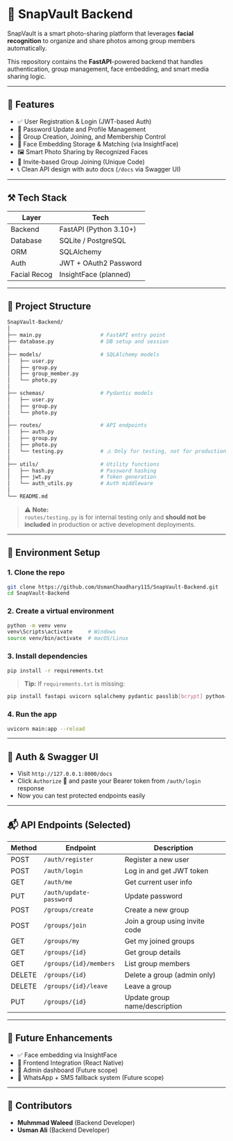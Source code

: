 # 📸 SnapVault Backend

SnapVault is a smart photo-sharing platform that leverages **facial recognition** to organize and share photos among group members automatically.

This repository contains the **FastAPI**-powered backend that handles authentication, group management, face embedding, and smart media sharing logic.

---

## 🚀 Features

- ✅ User Registration & Login (JWT-based Auth)
- 🔐 Password Update and Profile Management
- 👥 Group Creation, Joining, and Membership Control
- 🧠 Face Embedding Storage & Matching (via InsightFace)
- 🖼️ Smart Photo Sharing by Recognized Faces
- 📩 Invite-based Group Joining (Unique Code)
- 📞 Clean API design with auto docs (`/docs` via Swagger UI)

---

## ⚒️ Tech Stack

| Layer        | Tech                     |
|--------------|--------------------------|
| Backend      | FastAPI (Python 3.10+)   |
| Database     | SQLite / PostgreSQL      |
| ORM          | SQLAlchemy               |
| Auth         | JWT + OAuth2 Password    |
| Facial Recog | InsightFace (planned)    |

---

## 📁 Project Structure

```bash
SnapVault-Backend/
│
├── main.py                   # FastAPI entry point
├── database.py               # DB setup and session
│
├── models/                   # SQLAlchemy models
│   ├── user.py
│   ├── group.py
│   ├── group_member.py
│   └── photo.py
│
├── schemas/                  # Pydantic models
│   ├── user.py
│   ├── group.py
│   └── photo.py
│
├── routes/                   # API endpoints
│   ├── auth.py
│   ├── group.py
│   ├── photo.py
│   └── testing.py            # ⚠️ Only for testing, not for production/dev
│
├── utils/                    # Utility functions
│   ├── hash.py               # Password hashing
│   ├── jwt.py                # Token generation
│   └── auth_utils.py         # Auth middleware
│
└── README.md
```

> ⚠️ **Note:**  
> `routes/testing.py` is for internal testing only and **should not be included** in production or active development deployments.

---

## 🔧 Environment Setup

### 1. Clone the repo
```bash
git clone https://github.com/UsmanChaudhary115/SnapVault-Backend.git
cd SnapVault-Backend
```

### 2. Create a virtual environment
```bash
python -m venv venv
venv\Scripts\activate     # Windows  
source venv/bin/activate  # macOS/Linux
```

### 3. Install dependencies
```bash
pip install -r requirements.txt
```

> **Tip:** If `requirements.txt` is missing:
```bash
pip install fastapi uvicorn sqlalchemy pydantic passlib[bcrypt] python-jose[cryptography]
```

### 4. Run the app
```bash
uvicorn main:app --reload
```

---

## 🔑 Auth & Swagger UI

- Visit `http://127.0.0.1:8000/docs`
- Click `Authorize` 🔐 and paste your Bearer token from `/auth/login` response
- Now you can test protected endpoints easily

---

## 📬 API Endpoints (Selected)

| Method | Endpoint                    | Description                     |
|--------|-----------------------------|---------------------------------|
| POST   | `/auth/register`            | Register a new user             |
| POST   | `/auth/login`               | Log in and get JWT token        |
| GET    | `/auth/me`                  | Get current user info           |
| PUT    | `/auth/update-password`     | Update password                 |
| POST   | `/groups/create`            | Create a new group              |
| POST   | `/groups/join`              | Join a group using invite code  |
| GET    | `/groups/my`                | Get my joined groups            |
| GET    | `/groups/{id}`              | Get group details               |
| GET    | `/groups/{id}/members`      | List group members              |
| DELETE | `/groups/{id}`              | Delete a group (admin only)     |
| DELETE | `/groups/{id}/leave`        | Leave a group                   |
| PUT    | `/groups/{id}`              | Update group name/description   |

---

## 🧠 Future Enhancements

- ✅ Face embedding via InsightFace
- 📱 Frontend Integration (React Native)
- 📜 Admin dashboard (Future scope)
- 🔄 WhatsApp + SMS fallback system (Future scope)

---

## 👥 Contributors

- **Muhmmad Waleed** (Backend Developer)
- **Usman Ali** (Backend Developer)

